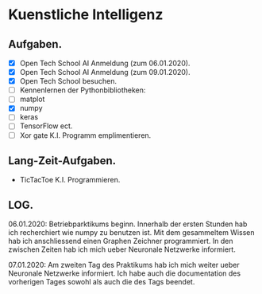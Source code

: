 # Kuenstliche Intelligenz

## Aufgaben.
- [x] Open Tech School AI Anmeldung (zum 06.01.2020).
- [x] Open Tech School AI Anmeldung (zum 09.01.2020).
- [x] Open Tech School besuchen.
- [ ] Kennenlernen der Pythonbibliotheken:
- [ ] matplot
- [x] numpy
- [ ] keras
- [ ] TensorFlow ect.
- [ ] Xor gate K.I. Programm emplimentieren.

## Lang-Zeit-Aufgaben.
- TicTacToe K.I. Programmieren.

## LOG.
06.01.2020:
Betriebparktikums beginn.
Innerhalb der ersten Stunden hab ich recherchiert wie numpy zu benutzen ist. 
Mit dem gesammeltem Wissen hab ich anschliessend einen Graphen Zeichner programmiert.
In den zwischen Zeiten hab ich mich ueber Neuronale Netzwerke informiert.

07.01.2020: 
Am zweiten Tag des Praktikums hab ich mich weiter ueber Neuronale Netzwerke informiert.
Ich habe auch die documentation des vorherigen Tages sowohl als auch die des Tags beendet.